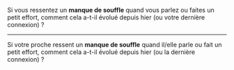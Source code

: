 Si vous ressentez un **manque de souffle** quand vous parlez ou faites un petit effort, comment cela a-t-il évolué depuis hier (ou votre dernière connexion) ?

---

Si votre proche ressent un **manque de souffle** quand il/elle parle ou fait un petit effort, comment cela a-t-il évolué depuis hier (ou la dernière connexion) ?
